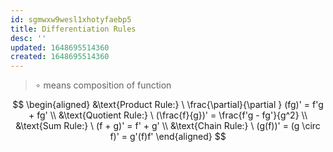 ```yaml
---
id: sgmwxw9wesl1xhotyfaebp5
title: Differentiation Rules
desc: ''
updated: 1648695514360
created: 1648695514360
---
```


> $\circ$ means composition of function

$$
\begin{aligned}
&\text{Product Rule:} \ \frac{\partial}{\partial } (fg)' = f'g + fg'
\\
&\text{Quotient Rule:} \ (\frac{f}{g})' = \frac{f'g - fg'}{g^2}
\\
&\text{Sum Rule:} \ (f + g)' = f' + g'
\\
&\text{Chain Rule:} \ (g(f))' = (g \circ f)' = g'(f)f'
\end{aligned}
$$
